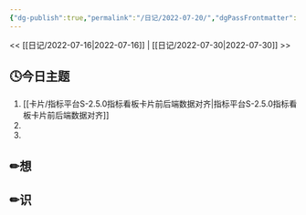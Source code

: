 ```yaml
---
{"dg-publish":true,"permalink":"/日记/2022-07-20/","dgPassFrontmatter":true}
---
```


<< [[日记/2022-07-16\|2022-07-16]] | [[日记/2022-07-30\|2022-07-30]] >>
## 🕓今日主题
1. [[卡片/指标平台S-2.5.0指标看板卡片前后端数据对齐\|指标平台S-2.5.0指标看板卡片前后端数据对齐]]
2. 
3. 

## ✏想

## ✏识